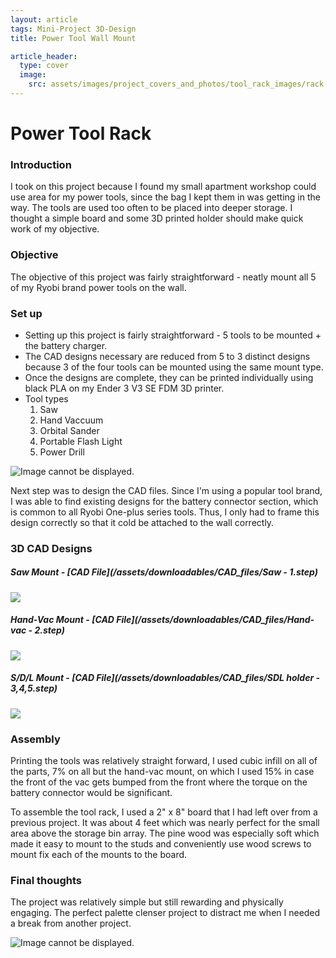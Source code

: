 ```yaml
---
layout: article
tags: Mini-Project 3D-Design
title: Power Tool Wall Mount

article_header:
  type: cover
  image:
    src: assets/images/project_covers_and_photos/tool_rack_images/rack-project-cover.png
---
```


# Power Tool Rack
### Introduction
I took on this project because I found my small apartment workshop could use area for my power tools, since the bag I kept them in was getting in the way. The tools are used too often to be placed into deeper storage. I thought a simple board and some 3D printed holder should make quick work of my objective.

### Objective
The objective of this project was fairly straightforward - neatly mount all 5 of my Ryobi brand power tools on the wall.

### Set up
- Setting up this project is fairly straightforward - 5 tools to be mounted + the battery charger. 
- The CAD designs necessary are reduced from 5 to 3 distinct designs because 3 of the four tools can be mounted using the same mount type.
- Once the designs are complete, they can be printed individually using black PLA on my Ender 3 V3 SE FDM 3D printer.
- Tool types
    1. Saw
    2. Hand Vaccuum
    3. Orbital Sander
    4. Portable Flash Light
    5. Power Drill


![Image cannot be displayed.](/assets/images/project_covers_and_photos/tool_rack_images/tool_holders_plans.png "Quick hand-drafted plans")

Next step was to design the CAD files. Since I'm using a popular tool brand, I was able to find existing designs for the battery connector section, which is common to all Ryobi One-plus series tools. Thus, I only had to frame this design correctly so that it cold be attached to the wall correctly.

### 3D CAD Designs

##### Saw Mount - [CAD File](/assets/downloadables/CAD_files/Saw - 1.step)
<img class="image image--lg" src="/assets/images/project_covers_and_photos/tool_rack_images/Saw.png"/>


##### Hand-Vac Mount - [CAD File](/assets/downloadables/CAD_files/Hand-vac - 2.step)
<img class="image image--lg" src="/assets/images/project_covers_and_photos/tool_rack_images/handvac.png"/>



##### S/D/L Mount - [CAD File](/assets/downloadables/CAD_files/SDL holder - 3,4,5.step)
<img class="image image--lg" src="/assets/images/project_covers_and_photos/tool_rack_images/sdl_mounter.png"/>


### Assembly
Printing the tools was relatively straight forward, I used cubic infill on all of the parts, 7% on all but the hand-vac mount, on which I used 15% in case the front of the vac gets bumped from the front where the torque on the battery connector would be significant.

To assemble the tool rack, I used a 2" x 8" board that I had left over from a previous project. It was about 4 feet which was nearly perfect for the small area above the storage bin array. The pine wood was especially soft which made it easy to mount to the studs and conveniently use wood screws to mount fix each of the mounts to the board.

### Final thoughts
The project was relatively simple but still rewarding and physically engaging. The perfect palette clenser project to distract me when I needed a break from another project.

![Image cannot be displayed.](/assets/images/project_covers_and_photos/tool_rack_images/Final_rack_pic.png "Final Rack")